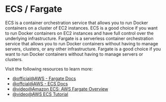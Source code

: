 # ECS / Fargate

ECS is a container orchestration service that allows you to run Docker containers on a cluster of EC2 instances. ECS is a good choice if you want to run Docker containers on EC2 instances and have full control over the underlying infrastructure. Fargate is a serverless container orchestration service that allows you to run Docker containers without having to manage servers, clusters, or any other infrastructure. Fargate is a good choice if you want to run Docker containers without having to manage servers or clusters.

Visit the following resources to learn more:

- [@official@AWS - Fargate Docs](https://docs.aws.amazon.com/AmazonECS/latest/developerguide/AWS_Fargate.html)
- [@offcial@AWS - ECS Docs](https://docs.aws.amazon.com/ecs/)
- [@video@Amazon ECS: AWS Fargate Overview](https://www.youtube.com/watch?v=yi22xrvPnPk)
- [@video@AWS ECS Tutorial](https://www.youtube.com/watch?v=esISkPlnxL0)

